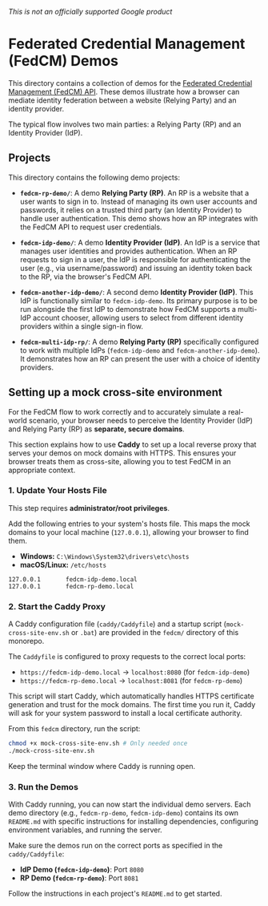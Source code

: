 *This is not an officially supported Google product*

# Federated Credential Management (FedCM) Demos

This directory contains a collection of demos for the [Federated Credential Management (FedCM) API](https://developer.chrome.com/docs/privacy-sandbox/fedcm/). These demos illustrate how a browser can mediate identity federation between a website (Relying Party) and an identity provider.

The typical flow involves two main parties: a Relying Party (RP) and an Identity Provider (IdP).

## Projects

This directory contains the following demo projects:

*   **`fedcm-rp-demo/`**: A demo **Relying Party (RP)**. An RP is a website that a user wants to sign in to. Instead of managing its own user accounts and passwords, it relies on a trusted third party (an Identity Provider) to handle user authentication. This demo shows how an RP integrates with the FedCM API to request user credentials.

*   **`fedcm-idp-demo/`**: A demo **Identity Provider (IdP)**. An IdP is a service that manages user identities and provides authentication. When an RP requests to sign in a user, the IdP is responsible for authenticating the user (e.g., via username/password) and issuing an identity token back to the RP, via the browser's FedCM API.

*   **`fedcm-another-idp-demo/`**: A second demo **Identity Provider (IdP)**. This IdP is functionally similar to `fedcm-idp-demo`. Its primary purpose is to be run alongside the first IdP to demonstrate how FedCM supports a multi-IdP account chooser, allowing users to select from different identity providers within a single sign-in flow.

*   **`fedcm-multi-idp-rp/`**: A demo **Relying Party (RP)** specifically configured to work with multiple IdPs (`fedcm-idp-demo` and `fedcm-another-idp-demo`). It demonstrates how an RP can present the user with a choice of identity providers.

## Setting up a mock cross-site environment

For the FedCM flow to work correctly and to accurately simulate a real-world scenario, your browser needs to perceive the Identity Provider (IdP) and Relying Party (RP) as **separate, secure domains**.

This section explains how to use **Caddy** to set up a local reverse proxy that serves your demos on mock domains with HTTPS. This ensures your browser treats them as cross-site, allowing you to test FedCM in an appropriate context.

### 1. Update Your Hosts File

This step requires **administrator/root privileges**.

Add the following entries to your system's hosts file. This maps the mock domains to your local machine (`127.0.0.1`), allowing your browser to find them.

*   **Windows:** `C:\Windows\System32\drivers\etc\hosts`
*   **macOS/Linux:** `/etc/hosts`

```
127.0.0.1       fedcm-idp-demo.local
127.0.0.1       fedcm-rp-demo.local
```

### 2. Start the Caddy Proxy

A Caddy configuration file (`caddy/Caddyfile`) and a startup script (`mock-cross-site-env.sh` or `.bat`) are provided in the `fedcm/` directory of this monorepo.

The `Caddyfile` is configured to proxy requests to the correct local ports:
*   `https://fedcm-idp-demo.local` -> `localhost:8080` (for `fedcm-idp-demo`)
*   `https://fedcm-rp-demo.local` -> `localhost:8081` (for `fedcm-rp-demo`)

This script will start Caddy, which automatically handles HTTPS certificate generation and trust for the mock domains. The first time you run it, Caddy will ask for your system password to install a local certificate authority.

From this `fedcm` directory, run the script:

```bash
chmod +x mock-cross-site-env.sh # Only needed once
./mock-cross-site-env.sh
```

Keep the terminal window where Caddy is running open.

### 3. Run the Demos

With Caddy running, you can now start the individual demo servers. Each demo directory (e.g., `fedcm-rp-demo`, `fedcm-idp-demo`) contains its own `README.md` with specific instructions for installing dependencies, configuring environment variables, and running the server.

Make sure the demos run on the correct ports as specified in the `caddy/Caddyfile`:
*   **IdP Demo (`fedcm-idp-demo`)**: Port `8080`
*   **RP Demo (`fedcm-rp-demo`)**: Port `8081`

Follow the instructions in each project's `README.md` to get started.
